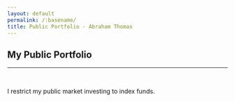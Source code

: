 ```yaml
---
layout: default
permalink: /:basename/
title: Public Portfolio · Abraham Thomas
---
```

## My Public Portfolio

----

<br/>

I restrict my public market investing to index funds.  


<br/>
<br/>
<br/>